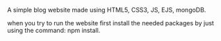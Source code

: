 A simple blog website made using HTML5, CSS3, JS, EJS, mongoDB.

when you try to run the website first install the needed packages by just using the command:
npm install.
